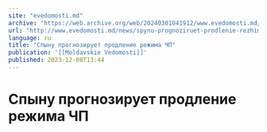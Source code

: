 ```yaml
---
site: "evedomosti.md"
archive: "https://web.archive.org/web/20240301041912/www.evedomosti.md/news/spynu-prognoziruet-prodlenie-rezhima-chp"
url: "http://www.evedomosti.md/news/spynu-prognoziruet-prodlenie-rezhima-chp"
language: ru
title: "Спыну прогнозирует продление режима ЧП"
publication: '[[Moldavskie Vedomosti]]'
published: 2023-12-08T13:44
---
```


# Спыну прогнозирует продление режима ЧП

